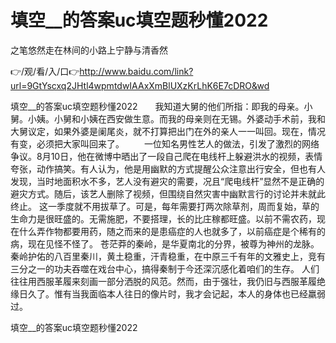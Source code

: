 # 填空__的答案uc填空题秒懂2022
之笔悠然走在林间的小路上宁静与清香然

👉/观/看/入/口👉http://www.baidu.com/link?url=9GtYscxq2JHtl4wpmtdwIAAxXmBlUXzKrLhK6E7cDRO&wd

填空__的答案uc填空题秒懂2022　　我知道大舅的他们所指：即我的母亲。小舅。小姨。小舅和小姨在西安做生意。而我的母亲则在无锡。外婆动手术前，我和大舅议定，如果外婆是阑尾炎，就不打算把出门在外的亲人一一叫回。现在，情况有变，必须把大家叫回来了。
　　一位知名男性艺人的做法，引发了激烈的网络争议。8月10日，他在微博中晒出了一段自己爬在电线杆上躲避洪水的视频，表情夸张，动作搞笑。有人认为，他是用幽默的方式提醒公众注意出行安全，但也有人发现，当时地面积水不多，艺人没有避灾的需要，况且“爬电线杆”显然不是正确的避灾方式。随后，该艺人删除了视频，但围绕自然灾害中幽默言行的讨论并未就此终止。
这一季度就不用拔草了。可是，每年需要打两次除草剂，周而复始，草的生命力是很旺盛的。无需施肥，不要搭理，长的比庄稼都旺盛。以前不需农药，现在什么弄作物都要用药，随之而来的是患癌症的人也就多了，以前癌症是个稀有的病，现在见怪不怪了。
苍茫莽的秦岭，是华夏南北的分界，被尊为神州的龙脉。秦岭护佑的八百里秦川，黄土稳重，汗青稳重，在中原三千有年的文雅史上，竞有三分之一的功夫吞噬在戏台中心，搞得秦制于今还深沉感化着咱们的生存。
人们往往用西服革履来刻画一部分洒脱的风范。然而，由于强壮，我仍旧与西服革履绝缘日久了。惟有当我面临本人往日的像片时，我才会记起，本人的身体也已经羸弱过。

填空__的答案uc填空题秒懂2022
